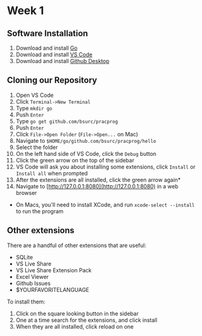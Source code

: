 # Week 1

## Software Installation

1. Download and install [Go](https://golang.org/dl/)
2. Download and install [VS Code](https://code.visualstudio.com/Download)
3. Download and install [Github Desktop](desktop.github.com)

## Cloning our Repository

1. Open VS Code
2. Click `Terminal->New Terminal`
3. Type `mkdir go`
4. Push `Enter`
5. Type `go get github.com/bsurc/pracprog`
6. Push `Enter`
7. Click `File->Open Folder` (`File->Open...` on Mac)
8. Navigate to `$HOME/go/github.com/bsurc/pracprog/hello`
9. Select the folder
10. On the left hand side of VS Code, click the `Debug` button
11. Click the green arrow on the top of the sidebar
12. VS Code will ask you about installing some extensions, click `Install` or `Install all` when prompted
13. After the extensions are all installed, click the green arrow again*
14. Navigate to [http://127.0.0.1:8080](http://127.0.0.1:8080) in a web browser

* On Macs, you'll need to install XCode, and run `xcode-select --install` to run the program

## Other extensions

There are a handful of other extensions that are useful:

* SQLite
* VS Live Share
* VS Live Share Extension Pack
* Excel Viewer
* Github Issues
* $YOURFAVORITELANGUAGE

To install them:

1. Click on the square looking button in the sidebar
2. One at a time search for the extensions, and click install
3. When they are all installed, click reload on one
